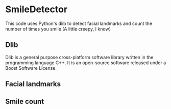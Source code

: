 # SmileDetector

This code uses Python's dlib to detect facial landmarks and count the number of times you smile (A little creepy, I know)

## Dlib
Dlib is a general purpose cross-platform software library written in the programming language C++. It is an open-source software released under a Boost Software License.

## Facial landmarks

## Smile count
